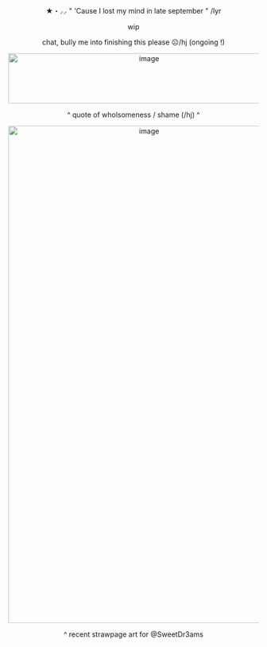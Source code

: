 <p align="center">
★・⸝⸝ " 'Cause I lost my mind in late september " /lyr
</p>
<p align="center">
wip
</p>

<p align="center">
chat, bully me into finishing this please ☹️/hj (ongoing !)
<p align="center">
<img width="551" height="101" alt="image" src="https://github.com/user-attachments/assets/869b66c2-103a-4aa8-8557-befdc273a760" />
<p align="center">
 ^ quote of wholsomeness / shame (/hj) ^


<p align="center">
<img width="551" height="1001" alt="image" src="https://file.garden/aG2KGrGWWTR0az6h/aztralweb" />
<p align="center">
^ recent strawpage art for @SweetDr3ams
